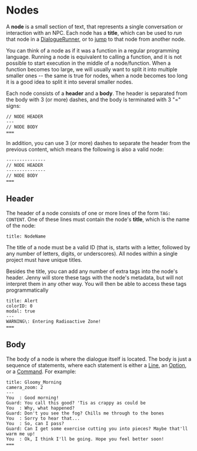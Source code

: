 # Nodes

A **node** is a small section of text, that represents a single conversation or interaction with
an NPC. Each node has a **title**, which can be used to *run* that node in a [DialogueRunner], or to
[jump] to that node from another node.

You can think of a node as if it was a function in a regular programming language. Running a node
is equivalent to calling a function, and it is not possible to start execution in the middle of a
node/function. When a function becomes too large, we will usually want to split it into multiple
smaller ones -- the same is true for nodes, when a node becomes too long it is a good idea to split
it into several smaller nodes.

Each node consists of a **header** and a **body**. The header is separated from the body with 3
(or more) dashes, and the body is terminated with 3 "=" signs:

```yarn
// NODE HEADER
---
// NODE BODY
===
```

In addition, you can use 3 (or more) dashes to separate the header from the previous content, which
means the following is also a valid node:

```yarn
---------------
// NODE HEADER
---------------
// NODE BODY
===
```


## Header

The header of a node consists of one or more lines of the form `TAG: CONTENT`. One of these lines
must contain the node's **title**, which is the name of the node:

```yarn
title: NodeName
```

The title of a node must be a valid ID (that is, starts with a letter, followed by any number of
letters, digits, or underscores). All nodes within a single project must have unique titles.

Besides the title, you can add any number of extra tags into the node's header. Jenny will store
these tags with the node's metadata, but will not interpret them in any other way. You will then
be able to access these tags programmatically

```yarn
title: Alert
colorID: 0
modal: true
---
WARNING\: Entering Radioactive Zone!
===
```


## Body

The body of a node is where the dialogue itself is located. The body is just a sequence of
statements, where each statement is either a [Line], an [Option], or a [Command]. For example:

```yarn
title: Gloomy_Morning
camera_zoom: 2
---
You  : Good morning!
Guard: You call this good? 'Tis as crappy as could be
You  : Why, what happened?
Guard: Don't you see the fog? Chills me through to the bones
You  : Sorry to hear that... 
You  : So, can I pass?
Guard: Can I get some exercise cutting you into pieces? Maybe that'll warm me up!
You  : Ok, I think I'll be going. Hope you feel better soon!
===
```

[DialogueRunner]: ../dialogue_runner.md
[jump]: commands/jump.md
[Line]: lines.md
[Option]: options.md
[Command]: commands/commands.md

